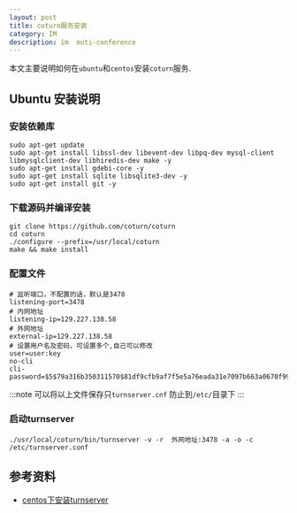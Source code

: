 ```yaml
---
layout: post
title: coturn服务安装
category: IM
description: im  muti-conference
---
```


本文主要说明如何在`ubuntu`和`centos`安装`coturn`服务.

## Ubuntu 安装说明

### 安装依赖库

```shell
sudo apt-get update 
sudo apt-get install libssl-dev libevent-dev libpq-dev mysql-client libmysqlclient-dev libhiredis-dev make -y
sudo apt-get install gdebi-core -y
sudo apt-get install sqlite libsqlite3-dev -y
sudo apt-get install git -y
```

### 下载源码并编译安装

```shell
git clone https://github.com/coturn/coturn
cd coturn
./configure --prefix=/usr/local/coturn
make && make install
```

### 配置文件

```properties
# 监听端口，不配置的话，默认是3478
listening-port=3478
# 内网地址
listening-ip=129.227.138.58
# 外网地址
external-ip=129.227.138.58
# 设置用户名及密码，可设置多个,自己可以修改
user=user:key
no-cli
cli-password=$5$79a316b350311570$81df9cfb9af7f5e5a76eada31e7097b663a0670f99a3c07ded3f1c8e59c5658a
```

:::note
可以将以上文件保存只`turnserver.cnf` 防止到`/etc/`目录下
:::

### 启动turnserver

```shell
./usr/local/coturn/bin/turnserver -v -r  外网地址:3478 -a -o -c /etc/turnserver.conf
```

## 参考资料

* [centos下安装turnserver](https://www.tiocloud.com/1215956203931312128?pageNumber=1)

